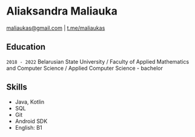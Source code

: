 # Aliaksandra Maliauka
[maliaukas@gmail.com](mailto:maliaukas@gmail.com) | [t.me/maliaukas](https://t.me/maliaukas)

## Education

`2018 - 2022` Belarusian State University / Faculty of Applied Mathematics and Computer Science / Applied Computer Science - bachelor

## Skills
* Java, Kotlin
* SQL
* Git
* Android SDK
* English: B1